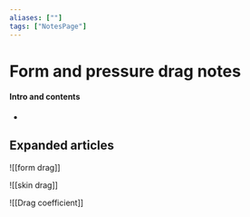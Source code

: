```yaml
---
aliases: [""]
tags: ["NotesPage"]
---
```


# Form and pressure drag notes

#### Intro and contents
- 


## Expanded articles
![[form drag]]

![[skin drag]]

![[Drag coefficient]]